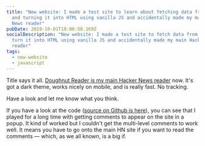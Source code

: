 ```yaml
---
title: "New website: I made a test site to learn about fetching data from APIs
  and turning it into HTML using vanilla JS and accidentally made my main Hacker
  News reader"
pubDate: 2019-10-01T19:00:58.169Z
socialDescription: "New website: I made a test site to fetch data from APIs and
  turn it into HTML using vanilla JS and accidentally made my main Hacker News
  reader"
tags:
  - new-website
  - javascript
---
```


Title says it all. [Doughnut Reader is my main Hacker News reader](https://doughnut-reader.netlify.com) now. It's got a dark theme, works nicely on mobile, and is really fast. No tracking.

Have a look and let me know what you think.

If you have a look at the code ([source on Github is here](https://github.com/edjw/hacker_news_reader)), you can see that I played for a long time with getting comments to appear on the site in a popup. It kind of worked but I couldn't get the multi-level comments to work well. It means you have to go onto the main HN site if you want to read the comments — which, as we all known, is a big if.
